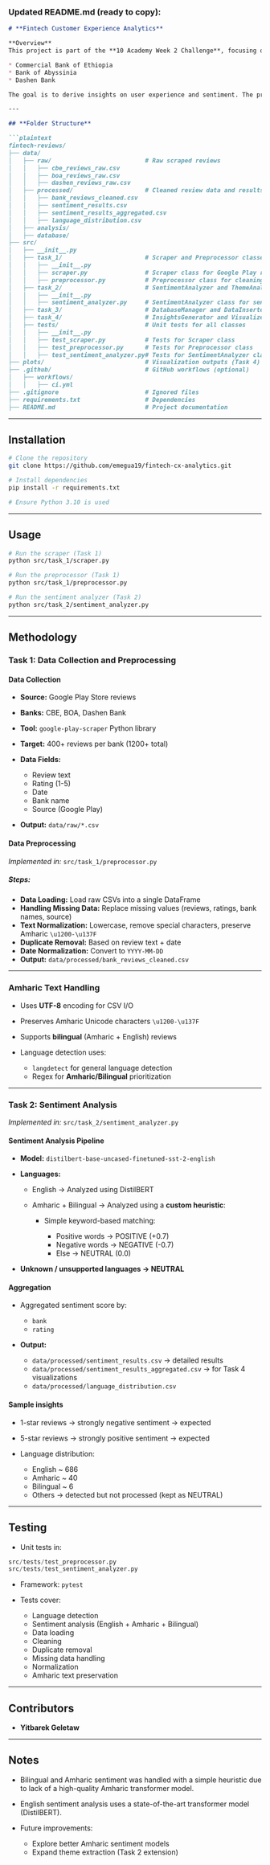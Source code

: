 ###  Updated README.md (ready to copy):

````markdown
# **Fintech Customer Experience Analytics**

**Overview**  
This project is part of the **10 Academy Week 2 Challenge**, focusing on analyzing customer reviews for three Ethiopian banks:

* Commercial Bank of Ethiopia
* Bank of Abyssinia
* Dashen Bank

The goal is to derive insights on user experience and sentiment. The project includes **data collection**, **preprocessing**, **sentiment analysis**, and **visualization** using **Python** and **machine learning techniques**.

---

## **Folder Structure**

```plaintext
fintech-reviews/
├── data/
│   ├── raw/                          # Raw scraped reviews
│   │   ├── cbe_reviews_raw.csv
│   │   ├── boa_reviews_raw.csv
│   │   ├── dashen_reviews_raw.csv
│   ├── processed/                    # Cleaned review data and results
│   │   ├── bank_reviews_cleaned.csv
│   │   ├── sentiment_results.csv
│   │   ├── sentiment_results_aggregated.csv
│   │   ├── language_distribution.csv
│   ├── analysis/
│   ├── database/
├── src/
│   ├── __init__.py
│   ├── task_1/                       # Scraper and Preprocessor classes
│   │   ├── __init__.py
│   │   ├── scraper.py                # Scraper class for Google Play reviews
│   │   ├── preprocessor.py           # Preprocessor class for cleaning data
│   ├── task_2/                       # SentimentAnalyzer and ThemeAnalyzer classes         
│   │   ├── __init__.py
│   │   ├── sentiment_analyzer.py     # SentimentAnalyzer class for sentiment analysis
│   ├── task_3/                       # DatabaseManager and DataInserter classes
│   ├── task_4/                       # InsightsGenerator and Visualizer classes
│   ├── tests/                        # Unit tests for all classes
│   │   ├── __init__.py
│   │   ├── test_scraper.py           # Tests for Scraper class
│   │   ├── test_preprocessor.py      # Tests for Preprocessor class
│   │   ├── test_sentiment_analyzer.py# Tests for SentimentAnalyzer class
├── plots/                            # Visualization outputs (Task 4)
├── .github/                          # GitHub workflows (optional)
│   ├── workflows/
│   │   ├── ci.yml                   
├── .gitignore                        # Ignored files
├── requirements.txt                  # Dependencies
├── README.md                         # Project documentation
````

---

## **Installation**

```bash
# Clone the repository
git clone https://github.com/emegua19/fintech-cx-analytics.git

# Install dependencies
pip install -r requirements.txt

# Ensure Python 3.10 is used
```

---

## **Usage**

```bash
# Run the scraper (Task 1)
python src/task_1/scraper.py

# Run the preprocessor (Task 1)
python src/task_1/preprocessor.py

# Run the sentiment analyzer (Task 2)
python src/task_2/sentiment_analyzer.py
```

---

## **Methodology**

### **Task 1: Data Collection and Preprocessing**

#### **Data Collection**

* **Source:** Google Play Store reviews

* **Banks:** CBE, BOA, Dashen Bank

* **Tool:** `google-play-scraper` Python library

* **Target:** 400+ reviews per bank (1200+ total)

* **Data Fields:**

  * Review text
  * Rating (1-5)
  * Date
  * Bank name
  * Source (Google Play)

* **Output:** `data/raw/*.csv`

#### **Data Preprocessing**

*Implemented in:* `src/task_1/preprocessor.py`

##### **Steps:**

* **Data Loading:** Load raw CSVs into a single DataFrame
* **Handling Missing Data:** Replace missing values (reviews, ratings, bank names, source)
* **Text Normalization:** Lowercase, remove special characters, preserve Amharic `\u1200-\u137F`
* **Duplicate Removal:** Based on review text + date
* **Date Normalization:** Convert to `YYYY-MM-DD`
* **Output:** `data/processed/bank_reviews_cleaned.csv`

---

### **Amharic Text Handling**

* Uses **UTF-8** encoding for CSV I/O
* Preserves Amharic Unicode characters `\u1200-\u137F`
* Supports **bilingual** (Amharic + English) reviews
* Language detection uses:

  * `langdetect` for general language detection
  * Regex for **Amharic/Bilingual** prioritization

---

### **Task 2: Sentiment Analysis**

*Implemented in:* `src/task_2/sentiment_analyzer.py`

#### **Sentiment Analysis Pipeline**

* **Model:** `distilbert-base-uncased-finetuned-sst-2-english`
* **Languages:**

  * English → Analyzed using DistilBERT
  * Amharic + Bilingual → Analyzed using a **custom heuristic**:

    * Simple keyword-based matching:

      * Positive words → POSITIVE (+0.7)
      * Negative words → NEGATIVE (-0.7)
      * Else → NEUTRAL (0.0)
* **Unknown / unsupported languages → NEUTRAL**

#### **Aggregation**

* Aggregated sentiment score by:

  * `bank`
  * `rating`

* **Output:**

  * `data/processed/sentiment_results.csv` → detailed results
  * `data/processed/sentiment_results_aggregated.csv` → for Task 4 visualizations
  * `data/processed/language_distribution.csv`

#### **Sample insights**

* 1-star reviews → strongly negative sentiment → expected
* 5-star reviews → strongly positive sentiment → expected
* Language distribution:

  * English \~ 686
  * Amharic \~ 40
  * Bilingual \~ 6
  * Others → detected but not processed (kept as NEUTRAL)

---

## **Testing**

* Unit tests in:

```python
src/tests/test_preprocessor.py
src/tests/test_sentiment_analyzer.py
```

* Framework: `pytest`

* Tests cover:

  * Language detection
  * Sentiment analysis (English + Amharic + Bilingual)
  * Data loading
  * Cleaning
  * Duplicate removal
  * Missing data handling
  * Normalization
  * Amharic text preservation

---

## **Contributors**

* **Yitbarek Geletaw**

---

## **Notes**

* Bilingual and Amharic sentiment was handled with a simple heuristic due to lack of a high-quality Amharic transformer model.
* English sentiment analysis uses a state-of-the-art transformer model (DistilBERT).
* Future improvements:

  * Explore better Amharic sentiment models
  * Expand theme extraction (Task 2 extension)